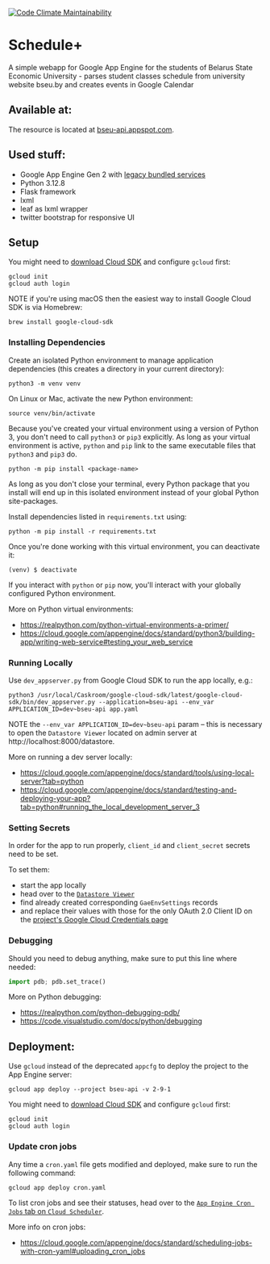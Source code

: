 [![Code Climate Maintainability](https://codeclimate.com/github/stachern/bseu_schedule.svg)](https://codeclimate.com/github/stachern/bseu_schedule)

# Schedule+

A simple webapp for Google App Engine for the students of Belarus State Economic University - parses student classes schedule from university website bseu.by and creates events in Google Calendar

## Available at:

The resource is located at [bseu-api.appspot.com](https://bseu-api.appspot.com/).

## Used stuff:

* Google App Engine Gen 2 with [legacy bundled services](https://pypi.org/project/appengine-python-standard/)
* Python 3.12.8
* Flask framework
* lxml
* leaf as lxml wrapper
* twitter bootstrap for responsive UI

## Setup

You might need to [download Cloud SDK](https://cloud.google.com/sdk/docs/install) and configure `gcloud` first:

    gcloud init
    gcloud auth login

NOTE if you're using macOS then the easiest way to install Google Cloud SDK is via Homebrew:

    brew install google-cloud-sdk

### Installing Dependencies

Create an isolated Python environment to manage application dependencies (this creates a directory in your current directory):

    python3 -m venv venv

On Linux or Mac, activate the new Python environment:

    source venv/bin/activate

Because you've created your virtual environment using a version of Python 3, you don't need to call `python3` or `pip3` explicitly.
As long as your virtual environment is active, `python` and `pip` link to the same executable files that `python3` and `pip3` do.

    python -m pip install <package-name>

As long as you don't close your terminal, every Python package that you install will end up in this isolated environment instead of your global Python site-packages.

Install dependencies listed in `requirements.txt` using:

    python -m pip install -r requirements.txt

Once you're done working with this virtual environment, you can deactivate it:

    (venv) $ deactivate

If you interact with `python` or `pip` now, you'll interact with your globally configured Python environment.

More on Python virtual environments:

* https://realpython.com/python-virtual-environments-a-primer/
* https://cloud.google.com/appengine/docs/standard/python3/building-app/writing-web-service#testing_your_web_service

### Running Locally

Use `dev_appserver.py` from Google Cloud SDK to run the app locally, e.g.:

    python3 /usr/local/Caskroom/google-cloud-sdk/latest/google-cloud-sdk/bin/dev_appserver.py --application=bseu-api --env_var APPLICATION_ID=dev~bseu-api app.yaml

NOTE the `--env_var APPLICATION_ID=dev~bseu-api` param – this is necessary to open the `Datastore Viewer` located on admin server at http://localhost:8000/datastore.

More on running a dev server locally:

* https://cloud.google.com/appengine/docs/standard/tools/using-local-server?tab=python
* https://cloud.google.com/appengine/docs/standard/testing-and-deploying-your-app?tab=python#running_the_local_development_server_3

### Setting Secrets

In order for the app to run properly, `client_id` and `client_secret` secrets need to be set.

To set them:

* start the app locally
* head over to the [`Datastore Viewer`](http://localhost:8000/datastore)
* find already created corresponding `GaeEnvSettings` records
* and replace their values with those for the only OAuth 2.0 Client ID on the [project's Google Cloud Credentials page](https://console.cloud.google.com/apis/credentials?project=bseu-api)

### Debugging

Should you need to debug anything, make sure to put this line where needed:

```python
import pdb; pdb.set_trace()
```

More on Python debugging:

* https://realpython.com/python-debugging-pdb/
* https://code.visualstudio.com/docs/python/debugging

## Deployment:

Use `gcloud` instead of the deprecated `appcfg` to deploy the project to the App Engine server:

    gcloud app deploy --project bseu-api -v 2-9-1

You might need to [download Cloud SDK](https://cloud.google.com/sdk/docs/install) and configure `gcloud` first:

    gcloud init
    gcloud auth login

### Update cron jobs

Any time a `cron.yaml` file gets modified and deployed, make sure to run the following command:

    gcloud app deploy cron.yaml

To list cron jobs and see their statuses, head over to the [`App Engine Cron Jobs` tab on `Cloud Scheduler`](https://console.cloud.google.com/cloudscheduler?project=bseu-api).

More info on cron jobs:

* https://cloud.google.com/appengine/docs/standard/scheduling-jobs-with-cron-yaml#uploading_cron_jobs
